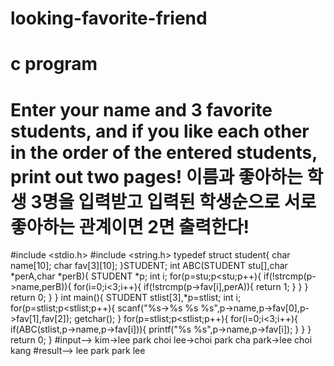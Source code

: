 # looking-favorite-friend
# c program
# Enter your name and 3 favorite students, and if you like each other in the order of the entered students, print out two pages! 이름과 좋아하는 학생 3명을 입력받고 입력된 학생순으로 서로 좋아하는 관계이면 2면 출력한다!
#include <stdio.h>
#include <string.h>
typedef struct student{
	char name[10];
	char fav[3][10];
}STUDENT;
int ABC(STUDENT stu[],char *perA,char *perB){
	STUDENT *p;
	int i;
	for(p=stu;p<stu;p++){
		if(!strcmp(p->name,perB)){
			for(i=0;i<3;i++){
				if(!strcmp(p->fav[i],perA)){
					return 1;
				}
			}
			}
		return 0;
	}
}
int main(){
	STUDENT stlist[3],*p=stlist;
	int i;
	for(p=stlist;p<stlist;p++){
		scanf("%s->%s %s %s",p->name,p->fav[0],p->fav[1],fav[2]);
		getchar();
	}
	for(p=stlist;p<stlist;p++){
		for(i=0;i<3;i++){
			if(ABC(stlist,p->name,p->fav[i])){
				printf("%s %s",p->name,p->fav[i]);
			}
		}
	}
	return 0;
}
#input--> kim->lee park choi lee->choi park cha park->lee choi kang
#result--> lee park  park lee
